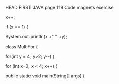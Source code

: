 HEAD FIRST JAVA page 119
Code magnets exercise

x++;

if (x == 1) {

System.out.println(x +" " +y);

class MultiFor {

for(int y = 4; y>2; y--) {

for (int x=0; x < 4; x++) {

public static void main(String[] args) {
